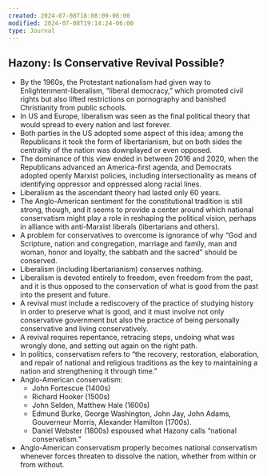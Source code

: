 ```yaml
---
created: 2024-07-08T18:08:09-06:00
modified: 2024-07-08T19:14:24-06:00
type: Journal
---
```


## Hazony: Is Conservative Revival Possible?

- By the 1960s, the Protestant nationalism had given way to Enlightenment-liberalism, “liberal democracy,” which promoted civil rights but also lifted restrictions on pornography and banished Christianity from public schools.
- In US and Europe, liberalism was seen as the final political theory that would spread to every nation and last forever.
- Both parties in the US adopted some aspect of this idea; among the Republicans it took the form of libertarianism, but on both sides the centrality of the nation was downplayed or even opposed.
- The dominance of this view ended in between 2016 and 2020, when the Republicans advanced an America-first agenda, and Democrats adopted openly Marxist policies, including intersectionality as means of identifying oppressor and oppressed along racial lines.
- Liberalism as the ascendant theory had lasted only 60 years.
- The Anglo-American sentiment for the constitutional tradition is still strong, though, and it seems to provide a center around which national conservatism might play a role in reshaping the political vision, perhaps in alliance with anti-Marxist liberals (libertarians and others).
- A problem for conservatives to overcome is ignorance of why “God and Scripture, nation and congregation, marriage and family, man and woman, honor and loyalty, the sabbath and the sacred” should be conserved.
- Liberalism (including libertarianism) conserves nothing.
- Liberalism is devoted entirely to freedom, even freedom from the past, and it is thus opposed to the conservation of what is good from the past into the present and future.
- A revival must include a rediscovery of the practice of studying history in order to preserve what is good, and it must involve not only conservative government but also the practice of being personally conservative and living conservatively.
- A revival requires repentance, retracing steps, undoing what was wrongly done, and setting out again on the right path.
- In politics, conservatism refers to “the recovery, restoration, elaboration, and repair of national and religious traditions as the key to maintaining a nation and strengthening it through time.”
- Anglo-American conservatism:
  - John Fortescue (1400s)
  - Richard Hooker (1500s)
  - John Selden, Matthew Hale (1600s)
  - Edmund Burke, George Washington, John Jay, John Adams, Gouverneur Morris, Alexander Hamilton (1700s).
  - Daniel Webster (1800s) espoused what Hazony calls “national conservatism.”
- Anglo-American conservatism properly becomes national conservatism whenever forces threaten to dissolve the nation, whether from within or from without.
